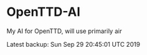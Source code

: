 # OpenTTD-AI
My AI for OpenTTD, will use primarily air

Latest backup: Sun Sep 29 20:45:01 UTC 2019
